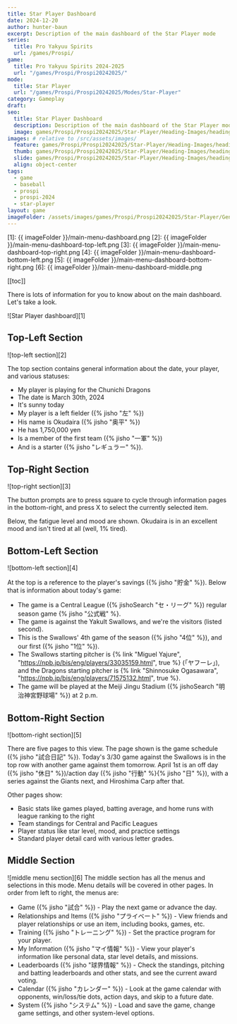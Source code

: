 ```yaml
---
title: Star Player Dashboard
date: 2024-12-20
author: hunter-baun
excerpt: Description of the main dashboard of the Star Player mode
series:
  title: Pro Yakyuu Spirits
  url: /games/Prospi/
game: 
  title: Pro Yakyuu Spirits 2024-2025
  url: "/games/Prospi/Prospi20242025/"
mode: 
  title: Star Player
  url: "/games/Prospi/Prospi20242025/Modes/Star-Player"
category: Gameplay
draft: 
seo:
  title: Star Player Dashboard
  description: Description of the main dashboard of the Star Player mode
  image: games/Prospi/Prospi20242025/Star-Player/Heading-Images/heading-kobe-nishinomiya.png
images: # relative to /src/assets/images/
  feature: games/Prospi/Prospi20242025/Star-Player/Heading-Images/heading-kobe-nishinomiya.png
  thumb: games/Prospi/Prospi20242025/Star-Player/Heading-Images/heading-kobe-nishinomiya.png
  slide: games/Prospi/Prospi20242025/Star-Player/Heading-Images/heading-kobe-nishinomiya.png
  align: object-center
tags:
  - game
  - baseball
  - prospi
  - prospi-2024
  - star-player
layout: game
imageFolder: /assets/images/games/Prospi/Prospi20242025/Star-Player/General/Dashboard
---
```

[1]: {{ imageFolder }}/main-menu-dashboard.png
[2]: {{ imageFolder }}/main-menu-dashboard-top-left.png
[3]: {{ imageFolder }}/main-menu-dashboard-top-right.png
[4]: {{ imageFolder }}/main-menu-dashboard-bottom-left.png
[5]: {{ imageFolder }}/main-menu-dashboard-bottom-right.png
[6]: {{ imageFolder }}/main-menu-dashboard-middle.png

[[toc]]
<article class="prose max-w-xl lg:max-w-4xl lg:prose-lg">

There is lots of information for you to know about on the main dashboard. Let's take a look.

![Star Player dashboard][1]

## Top-Left Section
![top-left section][2]

The top section contains general information about the date, your player, and various statuses:
* My player is playing for the Chunichi Dragons
* The date is March 30th, 2024
* It's sunny today
* My player is a left fielder ({% jisho "左" %})
* His name is Okudaira ({% jisho "奥平" %})
* He has 1,750,000 yen
* Is a member of the first team ({% jisho "一軍" %})
* And is a starter ({% jisho "レギュラー" %}).

## Top-Right Section
![top-right section][3]

The button prompts are to press square to cycle through information pages in the bottom-right, and press X to select the currently selected item.

Below, the fatigue level and mood are shown. Okudaira is in an excellent mood and isn't tired at all (well, 1% tired).

## Bottom-Left Section
![bottom-left section][4]

At the top is a reference to the player's savings ({% jisho "貯金" %}). Below that is information about today's game:
* The game is a Central League ({% jishoSearch "セ・リーグ" %}) regular season game {% jisho "公式戦" %}.
* The game is against the Yakult Swallows, and we're the visitors (listed second).
* This is the Swallows' 4th game of the season ({% jisho "4位" %}), and our first ({% jisho "1位" %}).
* The Swallows starting pitcher is {% link "Miguel Yajure", "https://npb.jp/bis/eng/players/33035159.html", true %} (「ヤフーレ」), and the Dragons starting pitcher is {% link "Shinnosuke Ogasawara", "https://npb.jp/bis/eng/players/71575132.html", true %}.
* The game will be played at the Meiji Jingu Stadium ({% jishoSearch "明治神宮野球場" %}) at 2 p.m.

## Bottom-Right Section
![bottom-right section][5]

There are five pages to this view. The page shown is the game schedule ({% jisho "試合日記" %}). Today's 3/30 game against the Swallows is in the top row with another game against them tomorrow. April 1st is an off day ({% jisho "休日" %})/action day ({% jisho "行動" %}{% jisho "日" %}), with a series against the Giants next, and Hiroshima Carp after that.

Other pages show: 
* Basic stats like games played, batting average, and home runs with league ranking to the right
* Team standings for Central and Pacific Leagues
* Player status like star level, mood, and practice settings
* Standard player detail card with various letter grades.

## Middle Section
![middle menu section][6]
The middle section has all the menus and selections in this mode. Menu details will be covered in other pages. In order from left to right, the menus are:
* Game ({% jisho "試合" %}) - Play the next game or advance the day.
* Relationships and Items ({% jisho "プライベート" %}) - View friends and player relationships or use an item, including books, games, etc.
* Training ({% jisho "トレーニング" %}) - Set the practice program for your player.
* My Information ({% jisho "マイ情報" %}) - View your player's information like personal data, star level details, and missions.
* Leaderboards ({% jisho "球界情報" %}) - Check the standings, pitching and batting leaderboards and other stats, and see the current award voting.
* Calendar ({% jisho "カレンダー" %}) - Look at the game calendar with opponents, win/loss/tie dots, action days, and skip to a future date.
* System ({% jisho "システム" %}) - Load and save the game, change game settings, and other system-level options.
</article>